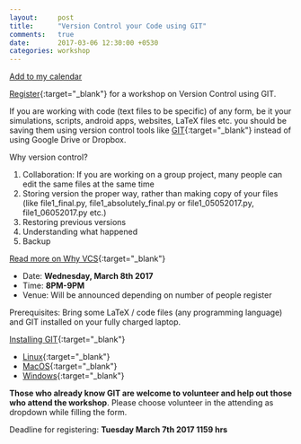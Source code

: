 ```yaml
---
layout:     post
title:      "Version Control your Code using GIT"
comments:   true
date:       2017-03-06 12:30:00 +0530
categories: workshop
---
```

<a href="http://www.google.com/calendar/event?action=TEMPLATE&text=Version%20Control%20your%20Code%20using%20GIT&dates=20170308T143000Z/20170308T153000Z&details=Introduction%20to%20version%20control%20using%20GIT&location=IIT%20Madras&trp=false&sprop=&sprop=name:" target="_blank" rel="nofollow">Add to my calendar</a>

[Register][register-link]{:target="_blank"} for a workshop on Version Control using GIT.

If you are working with code (text files to be specific) of any form, be it your simulations, scripts, android apps, websites, LaTeX files etc. you should be saving them using version control tools like [GIT][git-scm]{:target="_blank"} instead of using Google Drive or Dropbox. 

Why version control?

1. Collaboration: If you are working on a group project, many people can edit the same files at the same time
2. Storing version the proper way, rather than making copy of your files (like file1_final.py, file1_absolutely_final.py or file1_05052017.py, file1_06052017.py etc.)
3. Restoring previous versions
4. Understanding what happened
5. Backup

[Read more on Why VCS][why-vcs]{:target="_blank"}

- Date: **Wednesday, March 8th 2017**
- Time: **8PM-9PM**
- Venue: Will be announced depending on number of people register

Prerequisites: Bring some LaTeX / code files (any programming language) and GIT installed on your fully charged laptop.

[Installing GIT][installing-git]{:target="_blank"}
- [Linux][linux-git]{:target="_blank"}
- [MacOS][macos-git]{:target="_blank"}
- [Windows][windows-git]{:target="_blank"}

**Those who already know GIT are welcome to volunteer and help out those who attend the workshop**. Please choose volunteer in the attending as dropdown while filling the form.

Deadline for registering: **Tuesday March 7th 2017 1159 hrs**

[register-link]: https://docs.google.com/forms/d/e/1FAIpQLScVRP2xrXqGM9zEkDEOWgwUgFTtF3XBHDjV978xV8tY3X0xcA/viewform?usp=sf_link
[git-scm]: https://git-scm.com/
[why-vcs]: https://www.git-tower.com/learn/git/ebook/en/desktop-gui/basics/why-use-version-control
[installing-git]: https://git-scm.com/book/en/v2/Getting-Started-Installing-Git
[linux-git]: https://git-scm.com/download/linux
[macos-git]: https://git-scm.com/download/mac
[windows-git]: https://git-for-windows.github.io/
